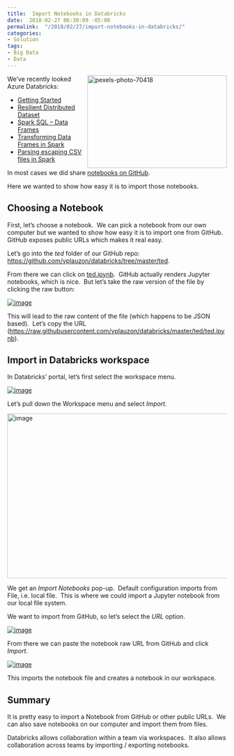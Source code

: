 ```yaml
---
title:  Import Notebooks in Databricks
date:  2018-02-27 06:30:09 -05:00
permalink:  "/2018/02/27/import-notebooks-in-databricks/"
categories:
- Solution
tags:
- Big Data
- Data
---
```

<a href="http://vincentlauzon.files.wordpress.com/2018/02/pexels-photo-70418.jpg"><img style="border:0 currentcolor;float:right;display:inline;background-image:none;" title="pexels-photo-70418" src="http://vincentlauzon.files.wordpress.com/2018/02/pexels-photo-70418_thumb.jpg" alt="pexels-photo-70418" width="320" height="213" align="right" border="0" /></a>

We’ve recently looked Azure Databricks:
<ul>
 	<li><a href="https://vincentlauzon.com/2017/12/18/azure-databricks-getting-started/">Getting Started</a></li>
 	<li><a href="https://vincentlauzon.com/2018/01/17/azure-databricks-rdd-resilient-distributed-dataset/">Resilient Distributed Dataset</a></li>
 	<li><a href="https://vincentlauzon.com/2018/01/24/azure-databricks-spark-sql-data-frames/">Spark SQL – Data Frames</a></li>
 	<li><a href="https://vincentlauzon.com/2018/01/31/transforming-data-frames-in-spark/">Transforming Data Frames in Spark</a></li>
 	<li><a href="https://vincentlauzon.com/2018/02/07/parsing-escaping-csv-files-in-spark/">Parsing escaping CSV files in Spark</a></li>
</ul>
In most cases we did share <a href="https://github.com/vplauzon/databricks">notebooks on GitHub</a>.

Here we wanted to show how easy it is to import those notebooks.
<h2>Choosing a Notebook</h2>
First, let’s choose a notebook.  We can pick a notebook from our own computer but we wanted to show how easy it is to import one from GitHub.  GitHub exposes public URLs which makes it real easy.

Let’s go into the <em>ted</em> folder of our GitHub repo:  <a title="https://github.com/vplauzon/databricks/tree/master/ted" href="https://github.com/vplauzon/databricks/tree/master/ted">https://github.com/vplauzon/databricks/tree/master/ted</a>.

From there we can click on <a href="https://github.com/vplauzon/databricks/blob/master/ted/ted.ipynb">ted.ipynb</a>.  GitHub actually renders Jupyter notebooks, which is nice.  But let’s take the raw version of the file by clicking the raw button:

<a href="http://vincentlauzon.files.wordpress.com/2018/02/image.png"><img style="border:0 currentcolor;display:inline;background-image:none;" title="image" src="http://vincentlauzon.files.wordpress.com/2018/02/image_thumb.png" alt="image" border="0" /></a>

This will lead to the raw content of the file (which happens to be JSON based).  Let’s copy the URL (<a title="https://raw.githubusercontent.com/vplauzon/databricks/master/ted/ted.ipynb" href="https://raw.githubusercontent.com/vplauzon/databricks/master/ted/ted.ipynb">https://raw.githubusercontent.com/vplauzon/databricks/master/ted/ted.ipynb</a>).
<h2>Import in Databricks workspace</h2>
In Databricks’ portal, let’s first select the workspace menu.

<a href="http://vincentlauzon.files.wordpress.com/2018/02/image1.png"><img style="border:0 currentcolor;display:inline;background-image:none;" title="image" src="http://vincentlauzon.files.wordpress.com/2018/02/image_thumb1.png" alt="image" border="0" /></a>

Let’s pull down the Workspace menu and select <em>Import</em>.

<a href="http://vincentlauzon.files.wordpress.com/2018/02/image2.png"><img style="border:0 currentcolor;display:inline;background-image:none;" title="image" src="http://vincentlauzon.files.wordpress.com/2018/02/image_thumb2.png" alt="image" width="617" height="378" border="0" /></a>

We get an <em>Import Notebooks</em> pop-up.  Default configuration imports from File, i.e. local file.  This is where we could import a Jupyter notebook from our local file system.

We want to import from GitHub, so let’s select the <em>URL</em> option.

<a href="http://vincentlauzon.files.wordpress.com/2018/02/image3.png"><img style="border:0 currentcolor;display:inline;background-image:none;" title="image" src="http://vincentlauzon.files.wordpress.com/2018/02/image_thumb3.png" alt="image" border="0" /></a>

From there we can paste the notebook raw URL from GitHub and click <em>Import</em>.

<a href="http://vincentlauzon.files.wordpress.com/2018/02/image4.png"><img style="border:0 currentcolor;display:inline;background-image:none;" title="image" src="http://vincentlauzon.files.wordpress.com/2018/02/image_thumb4.png" alt="image" border="0" /></a>

This imports the notebook file and creates a notebook in our workspace.
<h2>Summary</h2>
It is pretty easy to import a Notebook from GitHub or other public URLs.  We can also save notebooks on our computer and import them from files.

Databricks allows collaboration within a team via workspaces.  It also allows collaboration across teams by importing / exporting notebooks.
